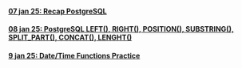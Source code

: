 #### [07 jan 25: Recap PostgreSQL](https://github.com/nitin-singla/practice-postgres-07jan25/blob/main/exercises/ex1.md)
#### [08 jan 25: PostgreSQL LEFT(), RIGHT(), POSITION(), SUBSTRING(),  SPLIT_PART(), CONCAT(), LENGHT()](https://github.com/nitin-singla/practice-postgres-07jan25/blob/main/exercises/ex2.md)
#### [9 jan 25: Date/Time Functions Practice](https://github.com/nitin-singla/practice-postgres-07jan25/blob/main/exercises/ex3.md)